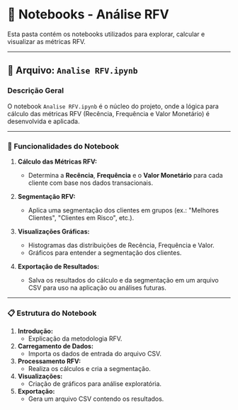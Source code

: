 # 📂 Notebooks - Análise RFV

Esta pasta contém os notebooks utilizados para explorar, calcular e visualizar as métricas RFV.

---

## 📄 Arquivo: `Analise RFV.ipynb`

### Descrição Geral
O notebook `Analise RFV.ipynb` é o núcleo do projeto, onde a lógica para cálculo das métricas RFV (Recência, Frequência e Valor Monetário) é desenvolvida e aplicada.

---

### 🚀 Funcionalidades do Notebook

1. **Cálculo das Métricas RFV:**
   - Determina a **Recência**, **Frequência** e o **Valor Monetário** para cada cliente com base nos dados transacionais.

2. **Segmentação RFV:**
   - Aplica uma segmentação dos clientes em grupos (ex.: "Melhores Clientes", "Clientes em Risco", etc.).

3. **Visualizações Gráficas:**
   - Histogramas das distribuições de Recência, Frequência e Valor.
   - Gráficos para entender a segmentação dos clientes.

4. **Exportação de Resultados:**
   - Salva os resultados do cálculo e da segmentação em um arquivo CSV para uso na aplicação ou análises futuras.

---

### 📋 Estrutura do Notebook

1. **Introdução:**
   - Explicação da metodologia RFV.
2. **Carregamento de Dados:**
   - Importa os dados de entrada do arquivo CSV.
3. **Processamento RFV:**
   - Realiza os cálculos e cria a segmentação.
4. **Visualizações:**
   - Criação de gráficos para análise exploratória.
5. **Exportação:**
   - Gera um arquivo CSV contendo os resultados.
